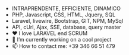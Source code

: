 - INTRAPRENDENTE, EFFICIENTE, DINAMICO
- PHP, Javascript, CSS, HTML, Jquery, SQL
- Laravel, livewire, Bootstrap, GIT, NPM, MySql
- API, cUrl, Ajax, SSE, database, query master
- ❤️ I love LARAVEL end SCRUM
- 🔭 I’m currently working on a cool project
- 📫 How to contact me: +39 346 66 51 479
<!--
**DaniloBianchi/DaniloBianchi** is a ✨ _special_ ✨ repository because its `README.md` (this file) appears on your GitHub profile.

Here are some ideas to get you started:

- 🔭 I’m currently working on a cool project
- 🌱 I’m currently learning at Aulab
- 👯 I’m looking for a cool job as developer

- 💬 Ask me about PHP, Laravel
- 📫 How to reach me: +39 346 66 51 479

-->
